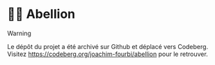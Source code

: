 # 🧑‍🌾 Abellion

> [!WARNING]
> Le dépôt du projet a été archivé sur Github et déplacé vers Codeberg. Visitez https://codeberg.org/joachim-fourbi/abellion pour le retrouver.
